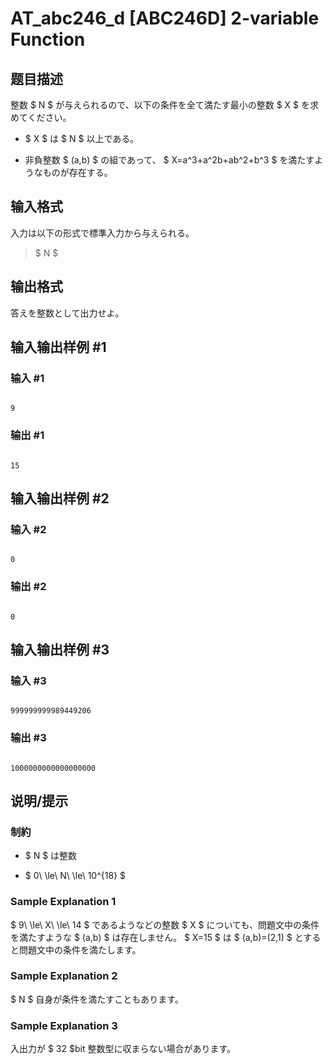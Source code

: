 # AT_abc246_d [ABC246D] 2-variable Function

## 题目描述

[problemUrl]: https://atcoder.jp/contests/abc246/tasks/abc246_d

整数 $ N $ が与えられるので、以下の条件を全て満たす最小の整数 $ X $ を求めてください。

- $ X $ は $ N $ 以上である。
- 非負整数 $ (a,b) $ の組であって、 $ X=a^3+a^2b+ab^2+b^3 $ を満たすようなものが存在する。

## 输入格式

入力は以下の形式で標準入力から与えられる。

> $ N $

## 输出格式

答えを整数として出力せよ。

## 输入输出样例 #1

### 输入 #1

```
9
```

### 输出 #1

```
15
```

## 输入输出样例 #2

### 输入 #2

```
0
```

### 输出 #2

```
0
```

## 输入输出样例 #3

### 输入 #3

```
999999999989449206
```

### 输出 #3

```
1000000000000000000
```

## 说明/提示

### 制約

- $ N $ は整数
- $ 0\ \le\ N\ \le\ 10^{18} $

### Sample Explanation 1

$ 9\ \le\ X\ \le\ 14 $ であるようなどの整数 $ X $ についても、問題文中の条件を満たすような $ (a,b) $ は存在しません。 $ X=15 $ は $ (a,b)=(2,1) $ とすると問題文中の条件を満たします。

### Sample Explanation 2

$ N $ 自身が条件を満たすこともあります。

### Sample Explanation 3

入出力が $ 32 $bit 整数型に収まらない場合があります。